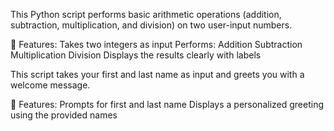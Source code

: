 This Python script performs basic arithmetic operations (addition, subtraction, multiplication, and division) on two user-input numbers.

🚀 Features:
Takes two integers as input
Performs:
Addition
Subtraction
Multiplication
Division
Displays the results clearly with labels

This script takes your first and last name as input and greets you with a welcome message.

🚀 Features:
Prompts for first and last name
Displays a personalized greeting using the provided names
